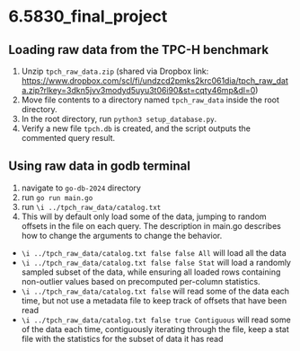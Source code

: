 # 6.5830_final_project

## Loading raw data from the TPC-H benchmark

1. Unzip `tpch_raw_data.zip` (shared via Dropbox link:
   https://www.dropbox.com/scl/fi/undzcd2pmks2krc061dia/tpch_raw_data.zip?rlkey=3dkn5jvv3modyd5uyu3t06i90&st=cqty46mp&dl=0)
2. Move file contents to a directory named `tpch_raw_data` inside the root
   directory.
3. In the root directory, run `python3 setup_database.py`.
4. Verify a new file `tpch.db` is created, and the script outputs the commented
   query result.

## Using raw data in godb terminal

1. navigate to `go-db-2024` directory
2. run `go run main.go`
3. run `\i ../tpch_raw_data/catalog.txt`
4. This will by default only load some of the data, jumping to random offsets in
   the file on each query. The description in main.go describes how to change the
   arguments to change the behavior.

- `\i ../tpch_raw_data/catalog.txt false false All` will load all the data
- `\i ../tpch_raw_data/catalog.txt false false Stat` will load a randomly sampled
  subset of the data, while ensuring all loaded rows containing non-outlier values
  based on precomputed per-column statistics.
- `\i ../tpch_raw_data/catalog.txt false` will read some of the data each time,
  but not use a metadata file to keep track of offsets that have been read
- `\i ../tpch_raw_data/catalog.txt false true Contiguous` will read some of the data each time, contiguously iterating through the file,
  keep a stat file with the statistics for the subset of data it has read
